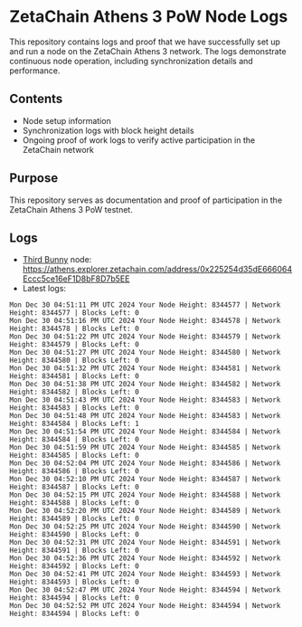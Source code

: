 # ZetaChain Athens 3 PoW Node Logs
This repository contains logs and proof that we have successfully set up and run a node on the ZetaChain Athens 3 network. The logs demonstrate continuous node operation, including synchronization details and performance.

## Contents
- Node setup information
- Synchronization logs with block height details
- Ongoing proof of work logs to verify active participation in the ZetaChain network

## Purpose
This repository serves as documentation and proof of participation in the ZetaChain Athens 3 PoW testnet.

## Logs

- [Third Bunny](https://thirdbunny.xyz/) node: https://athens.explorer.zetachain.com/address/0x225254d35dE666064Eccc5ce16eF1D8bF8D7b5EE
- Latest logs:
```
Mon Dec 30 04:51:11 PM UTC 2024 Your Node Height: 8344577 | Network Height: 8344577 | Blocks Left: 0
Mon Dec 30 04:51:16 PM UTC 2024 Your Node Height: 8344578 | Network Height: 8344578 | Blocks Left: 0
Mon Dec 30 04:51:22 PM UTC 2024 Your Node Height: 8344579 | Network Height: 8344579 | Blocks Left: 0
Mon Dec 30 04:51:27 PM UTC 2024 Your Node Height: 8344580 | Network Height: 8344580 | Blocks Left: 0
Mon Dec 30 04:51:32 PM UTC 2024 Your Node Height: 8344581 | Network Height: 8344581 | Blocks Left: 0
Mon Dec 30 04:51:38 PM UTC 2024 Your Node Height: 8344582 | Network Height: 8344582 | Blocks Left: 0
Mon Dec 30 04:51:43 PM UTC 2024 Your Node Height: 8344583 | Network Height: 8344583 | Blocks Left: 0
Mon Dec 30 04:51:48 PM UTC 2024 Your Node Height: 8344583 | Network Height: 8344584 | Blocks Left: 1
Mon Dec 30 04:51:54 PM UTC 2024 Your Node Height: 8344584 | Network Height: 8344584 | Blocks Left: 0
Mon Dec 30 04:51:59 PM UTC 2024 Your Node Height: 8344585 | Network Height: 8344585 | Blocks Left: 0
Mon Dec 30 04:52:04 PM UTC 2024 Your Node Height: 8344586 | Network Height: 8344586 | Blocks Left: 0
Mon Dec 30 04:52:10 PM UTC 2024 Your Node Height: 8344587 | Network Height: 8344587 | Blocks Left: 0
Mon Dec 30 04:52:15 PM UTC 2024 Your Node Height: 8344588 | Network Height: 8344588 | Blocks Left: 0
Mon Dec 30 04:52:20 PM UTC 2024 Your Node Height: 8344589 | Network Height: 8344589 | Blocks Left: 0
Mon Dec 30 04:52:25 PM UTC 2024 Your Node Height: 8344590 | Network Height: 8344590 | Blocks Left: 0
Mon Dec 30 04:52:31 PM UTC 2024 Your Node Height: 8344591 | Network Height: 8344591 | Blocks Left: 0
Mon Dec 30 04:52:36 PM UTC 2024 Your Node Height: 8344592 | Network Height: 8344592 | Blocks Left: 0
Mon Dec 30 04:52:41 PM UTC 2024 Your Node Height: 8344593 | Network Height: 8344593 | Blocks Left: 0
Mon Dec 30 04:52:47 PM UTC 2024 Your Node Height: 8344594 | Network Height: 8344594 | Blocks Left: 0
Mon Dec 30 04:52:52 PM UTC 2024 Your Node Height: 8344594 | Network Height: 8344594 | Blocks Left: 0
```

